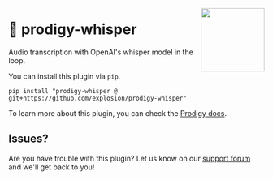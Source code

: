 <a href="https://explosion.ai"><img src="https://explosion.ai/assets/img/logo.svg" width="125" height="125" align="right" /></a>

# 🤫 prodigy-whisper

Audio transcription with OpenAI's whisper model in the loop. 

You can install this plugin via `pip`. 

```
pip install "prodigy-whisper @ git+https://github.com/explosion/prodigy-whisper"
```

To learn more about this plugin, you can check the [Prodigy docs](https://prodi.gy/docs/plugins/#whisper).

## Issues? 

Are you have trouble with this plugin? Let us know on our [support forum](https://support.prodi.gy/) and we'll get back to you!
